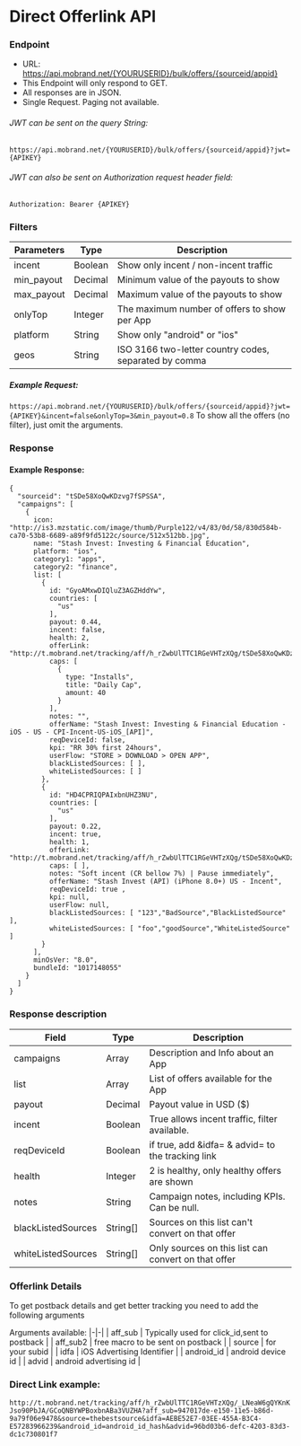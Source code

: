 # Direct Offerlink API
### Endpoint
 * URL: https://api.mobrand.net/{YOURUSERID}/bulk/offers/{sourceid/appid}
 * This Endpoint will only respond to GET.
 * All responses are in JSON.
 * Single Request. Paging not available.
###### JWT can be sent on the query String:
``https://api.mobrand.net/{YOURUSERID}/bulk/offers/{sourceid/appid}?jwt={APIKEY}``
###### JWT can also be sent on Authorization request header field:
``Authorization: Bearer {APIKEY}``
### Filters
| Parameters | Type | Description |
|-|-|-|
| incent | Boolean | Show only incent / non-incent traffic |
| min_payout | Decimal | Minimum value of the payouts to show |
| max_payout | Decimal | Maximum value of the payouts to show |
| onlyTop | Integer | The maximum number of offers to show per App |
| platform | String | Show only "android" or "ios" |
| geos | String | ISO 3166 two-letter country codes, separated by comma |
##### Example Request:
``https://api.mobrand.net/{YOURUSERID}/bulk/offers/{sourceid/appid}?jwt={APIKEY}&incent=false&onlyTop=3&min_payout=0.8``
To show all the offers (no filter), just omit the arguments.

### Response
#### Example Response:
```
{
  "sourceid": "tSDe58XoQwKDzvg7fSPSSA",
  "campaigns": [
    {
      icon: "http://is3.mzstatic.com/image/thumb/Purple122/v4/83/0d/58/830d584b-ca70-53b8-6689-a89f9fd5122c/source/512x512bb.jpg",
      name: "Stash Invest: Investing & Financial Education",
      platform: "ios",
      category1: "apps",
      category2: "finance",
      list: [
        {
          id: "GyoAMxwDIQluZ3AGZHddYw",
          countries: [
            "us"
          ],
          payout: 0.44,
          incent: false,
          health: 2,
          offerLink: "http://t.mobrand.net/tracking/aff/h_rZwbUlTTC1RGeVHTzXQg/tSDe58XoQwKDzvg7fSPSSA/GyoAMxwDIQluZ3AGZHddYw",
          caps: [
            {
              type: "Installs",
              title: "Daily Cap",
              amount: 40
            }
          ],
          notes: "",
          offerName: "Stash Invest: Investing & Financial Education - iOS - US - CPI-Incent-US-iOS_[API]",
          reqDeviceId: false,
          kpi: "RR 30% first 24hours",
          userFlow: "STORE > DOWNLOAD > OPEN APP",
          blackListedSources: [ ],
          whiteListedSources: [ ]
        },
        {
          id: "HD4CPRIQPAIxbnUHZ3NU",
          countries: [
            "us"
          ],
          payout: 0.22,
          incent: true,
          health: 1,
          offerLink: "http://t.mobrand.net/tracking/aff/h_rZwbUlTTC1RGeVHTzXQg/tSDe58XoQwKDzvg7fSPSSA/HD4CPRIQPAIxbnUHZ3NU",
          caps: [ ],
          notes: "Soft incent (CR bellow 7%) | Pause immediately",
          offerName: "Stash Invest (API) (iPhone 8.0+) US - Incent",
          reqDeviceId: true ,
          kpi: null,
          userFlow: null,
          blackListedSources: [ "123","BadSource","BlackListedSource" ],
          whiteListedSources: [ "foo","goodSource","WhiteListedSource" ]
        }
      ],
      minOsVer: "8.0",
      bundleId: "1017148055"
    }
  ]
}
```

### Response description
| Field | Type | Description |
|-|-|-|
| campaigns | Array | Description and Info about an App |
| list | Array | List of offers available for the App |
| payout | Decimal | Payout value in USD ($) |
| incent | Boolean | True allows incent traffic, filter available. |
| reqDeviceId | Boolean | if true, add &idfa= & advid= to the tracking link |
| health | Integer | 2 is healthy, only healthy offers are shown |
| notes | String | Campaign notes, including KPIs. Can be null. |
| blackListedSources | String[] | Sources on this list can't convert on that offer |
| whiteListedSources | String[] | Only sources on this list can convert on that offer |

### Offerlink Details
To get postback details and get better tracking you need to add the following arguments

Arguments available: 
|-|-|
| aff_sub | Typically used for click_id,sent to postback |
| aff_sub2 | free macro to be sent on postback |
| source | for your subid |
| idfa | iOS Advertising Identifier |
| android_id | android device id |
| advid | android advertising id |

### Direct Link example:
```http://t.mobrand.net/tracking/aff/h_rZwbUlTTC1RGeVHTzXQg/_LNeaW6gQYKnKJso90PbJA/GCoQNBYWPBoxbnABa3VUZHA?aff_sub=947017de-e150-11e5-b86d-9a79f06e9478&source=thebestsource&idfa=AEBE52E7-03EE-455A-B3C4-E57283966239&android_id=android_id_hash&advid=96bd03b6-defc-4203-83d3-dc1c730801f7```

